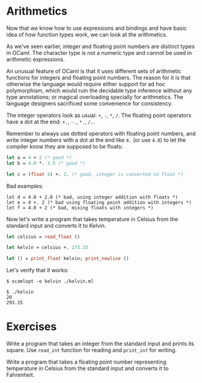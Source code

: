 # Arithmetics

Now that we know how to use expressions and bindings and have basic idea of how function types work, we can look at
the arithmetics.

As we've seen earlier, integer and floating point numbers are distinct types in OCaml. The character type is not
a numeric type and cannot be used in arithmetic expressions.

An unusual feature of OCaml is that it uses different sets of arithmetic functions for integers and floating point
numbers. The reason for it is that otherwise the language would require either support for ad hoc polymorphism,
which would ruin the decidable type inference without any type annotations; or magical overloading specially for
arithmetics. The language designers sacrificed some convenience for consistency.

The integer operators look as usual: `+`, `-`, `*`, `/`. The floating point operators have a dot at the end:
`+.`, `-.`, `*.`, `/.`.

Remember to always use dotted operators with floating point numbers, and write integer numbers with a dot at the end
like `4.` (or use `4.0`)  to let the compiler know they are supposed to be floats:

```ocaml
let a = 4 + 2 (* good *)
let b = 4.0 *. 3.5 (* good *)

let c = (float 4) +. 2. (* good, integer is converted to float *)
```

Bad examples:

```
let d = 4.0 + 2.0 (* bad, using integer addition with floats *)
let e = 4 +. 2 (* bad using floating point addition with integers *)
let f = 4.0 + 2 (* bad, mixing floats with integers *)
```

Now let's write a program that takes temperature in Celsius from the standard input
and converts it to Kelvin.

```ocaml
let celsius = read_float ()

let kelvin = celsius +. 273.15

let () = print_float kelvin; print_newline ()
```

Let's verify that it works:

```
$ ocamlopt -o kelvin ./kelvin.ml 

$ ./kelvin
20
293.15
```

# Exercises

Write a program that takes an integer from the standard input and prints its square. Use `read_int` function
for reading and `print_int` for writing.

Write a program that takes a floating point number representing temperature in Celsius from the standard input and 
converts it to Fahrenheit.

